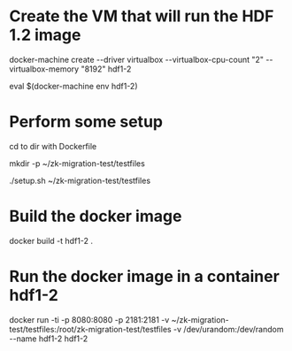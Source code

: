 # Create the VM that will run the HDF 1.2 image
docker-machine create --driver virtualbox --virtualbox-cpu-count "2" --virtualbox-memory "8192" hdf1-2

eval $(docker-machine env hdf1-2)

# Perform some setup
cd to dir with Dockerfile

mkdir -p ~/zk-migration-test/testfiles

./setup.sh ~/zk-migration-test/testfiles

# Build the docker image
docker build -t hdf1-2 .

# Run the docker image in a container **hdf1-2**
docker run -ti -p 8080:8080 -p 2181:2181 -v ~/zk-migration-test/testfiles:/root/zk-migration-test/testfiles -v /dev/urandom:/dev/random --name hdf1-2 hdf1-2
